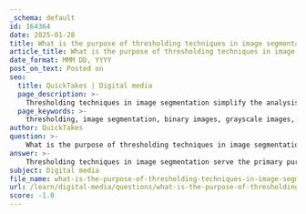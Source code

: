 ```yaml
---
_schema: default
id: 164364
date: 2025-01-28
title: What is the purpose of thresholding techniques in image segmentation?
article_title: What is the purpose of thresholding techniques in image segmentation?
date_format: MMM DD, YYYY
post_on_text: Posted on
seo:
  title: QuickTakes | Digital media
  page_description: >-
    Thresholding techniques in image segmentation simplify the analysis of grayscale images by converting them into binary images, facilitating fast and efficient separation of image regions based on pixel intensity, with applications in various fields.
  page_keywords: >-
    thresholding, image segmentation, binary images, grayscale images, pixel intensity, global thresholding, local thresholding, histogram analysis, medical imaging, document processing, industrial inspection, autonomous vehicles, image processing, edge detection
author: QuickTakes
question: >-
    What is the purpose of thresholding techniques in image segmentation?
answer: >-
    Thresholding techniques in image segmentation serve the primary purpose of converting grayscale images into binary images, which simplifies the analysis and interpretation of visual data. This process involves setting a specific threshold value that distinguishes between different regions in the image, typically separating the foreground (objects of interest) from the background.\n\nHere are the key purposes and benefits of thresholding techniques in image segmentation:\n\n1. **Binary Representation**: Thresholding transforms complex grayscale images into binary images, where each pixel is assigned a value of either 0 (black) or 1 (white). This binary representation is easier to analyze and process, facilitating further image analysis tasks.\n\n2. **Segmentation Simplicity**: As one of the simplest and most commonly used segmentation techniques, thresholding allows for quick and efficient separation of image regions based on pixel intensity. This is particularly useful in applications where speed is critical.\n\n3. **Global vs. Local Thresholding**: Thresholding can be applied globally (using a single threshold value for the entire image) or locally (using different threshold values for different regions of the image). This flexibility allows for better adaptation to varying lighting conditions and image characteristics.\n\n4. **Histogram Analysis**: The effectiveness of thresholding is often enhanced by analyzing the histogram of pixel intensities. A well-separated histogram with distinct peaks can lead to more accurate thresholding results, improving segmentation quality.\n\n5. **Applications**: Thresholding techniques are widely used in various fields, including medical imaging (e.g., tumor detection), document processing (e.g., text extraction), industrial inspection (e.g., quality control), and autonomous vehicles (e.g., obstacle detection). By effectively segmenting images, thresholding supports critical decision-making processes in these applications.\n\n6. **Foundation for Advanced Techniques**: Thresholding serves as a foundational tool in image processing, often being a preliminary step before applying more complex algorithms, such as edge detection or machine learning-based segmentation methods.\n\nIn summary, thresholding techniques are essential for simplifying image data, enhancing segmentation accuracy, and supporting a wide range of practical applications in computer vision and image analysis.
subject: Digital media
file_name: what-is-the-purpose-of-thresholding-techniques-in-image-segmentation.md
url: /learn/digital-media/questions/what-is-the-purpose-of-thresholding-techniques-in-image-segmentation
score: -1.0
---
```


&nbsp;